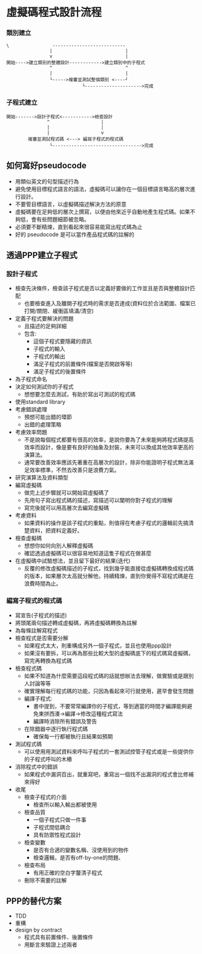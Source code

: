 # 虛擬碼程式設計流程
### 類別建立
```
\                ---------------------------
				|							|
				v							|
開始---->建立類別的整體設計------------>建立類別中的子程式
				^							^
				|							|
				└----->複審並測試整個類別 <----┘ 
							└--------------------->完成
```	

### 子程式建立
```
開始------->設計子程式<----------->檢查設計
			   ^				   |
			   |				   |
			   |                   v
		複審並測試程式碼 <---> 編寫子程式的程式碼  
				└--------------------------------->完成
```	
## 如何寫好pseudocode
* 用類似英文的句型描述行為
* 避免使用目標程式語言的語法，虛擬碼可以讓你在一個目標語言略高的層次進行設計。
* 不要管目標語言，以虛擬碼描述解決方法的原意
* 虛擬碼要在足夠低的層次上撰寫，以便由他來近乎自動地產生程式碼。如果不夠低，會有些問題細節被忽略。
* 必須要不斷精煉，直到看起來很容易能寫出程式碼為止
* 好的 pseudocode 是可以當作產品程式碼的註解的
## 透過PPP建立子程式
### 設計子程式
* 檢查先決條件，檢查該子程式是否以定義好要做的工作並且是否與整體設計匹配
	* 也要檢查進入及離開子程式時的需求是否達成(資料位於合法範圍、檔案已打開/關閉、緩衝區填滿/清空)
* 定義子程式要解決的問題
	* 且描述的足夠詳細
	* 包含:	
		* 這個子程式要隱藏的資訊
		* 子程式的輸入
		* 子程式的輸出
		* 滿足子程式的前置條件(檔案是否開啟等等)
		* 滿足子程式的後置條件
* 為子程式命名
* 決定如何測試你的子程式
	* 想想要怎麼去測試，有助於寫出可測試的程式碼
* 使用standard library
* 考慮錯誤處理
	* 預想可能出錯的環節
	* 出錯的處理策略
* 考慮效率問題
	* 不是說每個程式都要有很高的效率，是說你要為了未來能夠將程式碼提高效率而設計，像是要有良好的抽象及封裝，未來可以換成其他效率更高的演算法。
	* 通常要改善效率應該先著重在高層次的設計，除非你能證明子程式無法滿足效率標準，不然去改善只是浪費力氣。
* 研究演算法及資料類型
* 編寫虛擬碼
	* 做完上述步驟就可以開始寫虛擬碼了
	* 先用句子寫出程式碼的描述，寫描述可以闡明你對子程式的理解
	* 寫完後就可以用高層次去編寫虛擬碼
* 考慮資料
	* 如果資料的操作是該子程式的重點，則值得在考慮子程式的邏輯前先搞清楚資料，把資料定義好。
* 檢查虛擬碼
	* 想想你如何向別人解釋虛擬碼
	* 確認透過虛擬碼可以很容易地知道這隻子程式在做甚麼
* 在虛擬碼中試驗想法，並且留下最好的結果(迭代)
	* 反覆的修改虛擬碼描述的子程式，找到幾乎能直接從虛擬碼轉換成程式碼的版本，如果層次太高就分解他，持續精煉，直到你覺得不寫程式碼是在浪費時間為止。
### 編寫子程式的程式碼
* 寫宣告(子程式的描述)
* 將頭尾兩句描述轉成虛擬碼，再將虛擬碼轉換為註解
* 為每條註解寫程式
* 檢查程式是否需要分解
	* 如果程式太大，則重構成另外一個子程式，並且也使用ppp設計
	* 如果沒有要拆，可以再為那些比較大型的虛擬碼底下的程式碼寫虛擬碼，寫完再轉換為程式碼
* 檢查程式碼
	* 如果不知道為什麼需要這段程式碼的話就想辦法去理解，做實驗或是跟別人討論等等
	* 確實理解每行程式碼的功能，只因為看起來可行就使用，遲早會發生問題
	* 編譯子程式:
		* 書中提到，不要常常編譯你的子程式，等到適當的時間才編譯能夠避免東拼西湊->編譯->修改這種程式寫法
		* 編譯時消除所有錯誤及警告
	* 在除錯器中逐行執行程式碼
		* 確保每一行都被執行且結果如預期
* 測試程式碼
	* 可以使用用測試資料來呼叫子程式的一套測試控管子程式或是一些提供你的子程式呼叫的木樁
* 消除程式中的錯誤
	* 如果程式中漏洞百出，就重寫吧，重寫出一個找不出漏洞的程式會比修補來得好
* 收尾
	* 檢查子程式的介面
		* 檢查所以輸入輸出都被使用
	* 檢查品質
		* 一個子程式只做一件事
		* 子程式間低耦合
		* 具有防禦性程式設計
	* 檢查變數
		* 是否有合適的變數名稱、沒使用到的物件
		* 檢查邏輯，是否有off-by-one的問題、
	* 檢查布局
		* 有用正確的空白字釐清子程式
	* 刪除不需要的註解
## PPP的替代方案
* TDD
* 重構
* design by contract
	* 程式具有前置條件、後置條件
	* 用斷言來驗證上述兩者
<!--stackedit_data:
eyJoaXN0b3J5IjpbNjUzNTAxNjk5LC04NTAwNzA2MTgsMTMxNz
E4NDc2MiwtMTc2NjQyNzg2OCwtNjczNjE1Nzc3LC0xOTg2NDIw
ODgzLDYyODkzNjI3MSwtMTYyMjc1NDg2Niw4ODE3MjI2NDAsLT
ExMTk5MDgxOSw2MDMwNDc0NTVdfQ==
-->